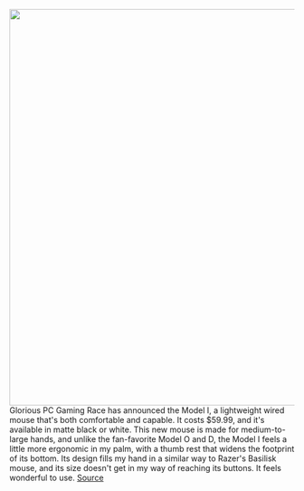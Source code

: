 <img src='https://cdn.vox-cdn.com/thumbor/hQ-Efl-IGTjP_tLTp9QXJij7AEc=/0x0:2710x1807/1200x800/filters:focal(1139x688:1571x1120)/cdn.vox-cdn.com/uploads/chorus_image/image/70744775/Glorious___Model_I___Product_Lifestyle_Image_2.0.png' width='700px' /><br/>
Glorious PC Gaming Race has announced the Model I, a lightweight wired mouse that's both comfortable and capable. It costs $59.99, and it's available in matte black or white. This new mouse is made for medium-to-large hands, and unlike the fan-favorite Model O and D, the Model I feels a little more ergonomic in my palm, with a thumb rest that widens the footprint of its bottom. Its design fills my hand in a similar way to Razer's Basilisk mouse, and its size doesn't get in my way of reaching its buttons. It feels wonderful to use.
<a href='https://www.theverge.com/2022/4/13/23020482/glorious-model-i-wired-gaming-mouse-pc-race-features-price'> Source <a/>